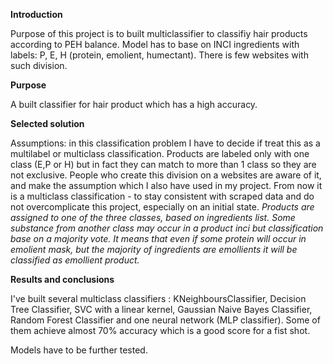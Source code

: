 **Introduction**

Purpose of this project is to built multiclassifier to classifiy hair products according to PEH balance.
Model has to base on INCI ingredients with labels: P, E, H (protein, emolient, humectant).
There is few websites with such division.

 
**Purpose**

A built classifier for hair product which has a high accuracy.

**Selected solution**

Assumptions: in this classification problem I have to decide if treat this
as a multilabel or multiclass classification. Products are labeled only with
one class (E,P or H) but in fact they can match to more than 1 class so they are not
exclusive. People who create this division on a websites are aware of it,
and make the assumption which I also have used in my project. From now it is
a multiclass classification - to stay consistent with scraped data and do not
overcomplicate this project, especially on an initial state.
*Products are assigned to one of the three classes, based on ingredients list.
Some substance from another class may occur in a product inci but classification
base on a majority vote. It means that even if some protein will occur in emolient
mask, but the majority of ingredients are emollients it will be classified as
emollient product.*


**Results and conclusions**

I've built several multiclass classifiers : KNeighboursClassifier,
Decision Tree Classifier, SVC with a linear kernel, Gaussian Naive Bayes Classifier,
Random Forest Classifier and one neural network (MLP classifier).
Some of them achieve almost 70% accuracy which is a good score for a fist shot.

Models have to be further tested.






